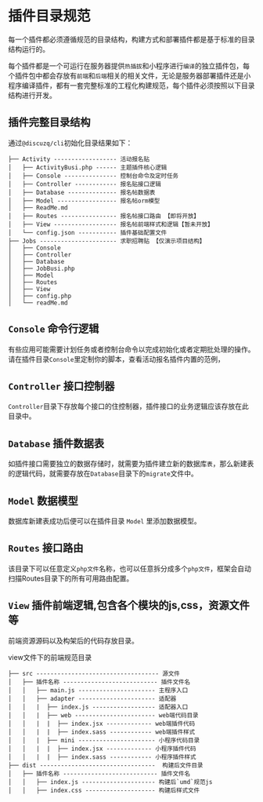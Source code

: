 # 插件目录规范

每一个插件都必须遵循规范的目录结构，构建方式和部署插件都是基于标准的目录结构运行的。

每个插件都是一个可运行在服务器提供`热插拔`和小程序进行`编译`的独立插件包，每个插件包中都会存放有`前端`和`后端`相关的相关文件，无论是服务器部署插件还是小程序编译插件，都有一套完整标准的工程化构建规范，每个插件必须按照以下目录结构进行开发。

## 插件完整目录结构

通过`@discuzq/cli`初始化目录结果如下：

```
├── Activity ------------------ 活动报名贴
│   ├── ActivityBusi.php ------ 主题插件核心逻辑
│   ├── Console --------------- 控制台命令及定时任务
│   ├── Controller ------------ 报名贴接口逻辑
│   ├── Database -------------- 报名帖数据表
│   ├── Model ----------------- 报名帖orm模型
│   ├── ReadMe.md
│   ├── Routes ---------------- 报名帖接口路由 【即将开放】
│   ├── View ------------------ 报名帖前端样式和逻辑【暂未开放】
│   └── config.json ----------- 插件基础配置文件
├── Jobs ---------------------- 求职招聘贴 【仅演示项目结构】
│   ├── Console
│   ├── Controller
│   ├── Database
│   ├── JobBusi.php
│   ├── Model
│   ├── Routes
│   ├── View
│   ├── config.php
│   └── readMe.md
```

## `Console` 命令行逻辑
有些应用可能需要计划任务或者控制台命令以完成初始化或者定期批处理的操作。请在插件目录`Console`里定制你的脚本，查看活动报名插件内置的范例，

## `Controller` 接口控制器
`Controller`目录下存放每个接口的住控制器，插件接口的业务逻辑应该存放在此目录中。

## `Database` 插件数据表
如插件接口需要独立的数据存储时，就需要为插件建立新的数据库`表`，那么新建表的逻辑代码，就需要存放在`Database`目录下的`migrate`文件中。

## `Model` 数据模型
数据库新建表成功后便可以在插件目录 `Model` 里添加数据模型。

## `Routes` 接口路由
该目录下可以任意定义`php文件`名称，也可以任意拆分成多个`php文件`，框架会自动扫描Routes目录下的所有可用路由配置。

## `View` 插件前端逻辑,包含各个模块的js,css，资源文件等
前端资源源码以及构架后的代码存放目录。

view文件下的前端规范目录
```
├── src ----------------------------------- 源文件
│   ├── 插件名称 --------------------------- 插件文件名
│   │   ├── main.js ---------------------- 主程序入口
│   │   ├── adapter ---------------------- 适配器
│   │   |  ├── index.js ------------------ 适配器入口
│   │   |  ├── web ----------------------- web端代码目录
│   │   |  |  ├── index.jsx ------------- web端插件代码
│   │   |  |  ├── index.sass ------------ web端插件样式
│   │   |  ├── mini ---------------------- 小程序代码目录
│   │   |  |  ├── index.jsx ------------- 小程序插件代码
│   │   |  |  ├── index.sass ------------ 小程序插件样式
├── dist ---------------------------------  构建后文件目录
│   ├── 插件名称 --------------------------- 插件文件名
│   │   ├── index.js --------------------- 构建后`umd`规范js
│   │   ├── index.css -------------------- 构建后样式文件            
```

